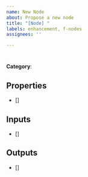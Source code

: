 ```yaml
---
name: New Node
about: Propose a new node
title: "[Node] "
labels: enhancement, f-nodes
assignees: ''

---
```


# <node name>

**Category**: <Node Category>

<!-- Available Categories -->
<!-- Standard, Connections, Conversions, Controls, Data, Color, Audio, Video, Laser, Pixel, Vector, Fixtures -->

<short description of node purpose>

## Properties
* <Name> [<Type>]
<!-- Available Types -->
<!-- Text, Float, Uint, Int, Media, Bool, Select, Spline, Steps --> 

## Inputs
* <Name> [<Type>]
<!-- Available Types -->
<!-- Single, Multi, Color, Texture, Vector, Laser, Poly, Data, Text, Clock -->

## Outputs
* <Name> [<Type>]
<!-- Available Types -->
<!-- Single, Multi, Color, Texture, Vector, Laser, Poly, Data, Text, Clock -->
